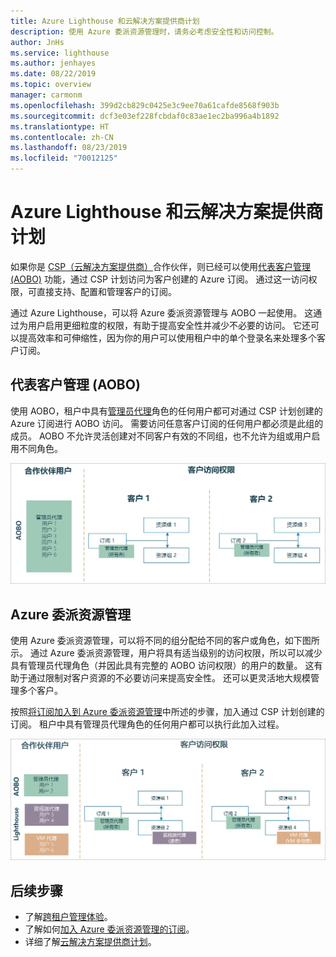 ```yaml
---
title: Azure Lighthouse 和云解决方案提供商计划
description: 使用 Azure 委派资源管理时，请务必考虑安全性和访问控制。
author: JnHs
ms.service: lighthouse
ms.author: jenhayes
ms.date: 08/22/2019
ms.topic: overview
manager: carmonm
ms.openlocfilehash: 399d2cb829c0425e3c9ee70a61cafde8568f903b
ms.sourcegitcommit: dcf3e03ef228fcbdaf0c83ae1ec2ba996a4b1892
ms.translationtype: HT
ms.contentlocale: zh-CN
ms.lasthandoff: 08/23/2019
ms.locfileid: "70012125"
---
```

# <a name="azure-lighthouse-and-the-cloud-solution-provider-program"></a>Azure Lighthouse 和云解决方案提供商计划

如果你是 [CSP（云解决方案提供商）](https://docs.microsoft.com/partner-center/csp-overview)合作伙伴，则已经可以使用[代表客户管理 (AOBO)](https://channel9.msdn.com/Series/cspdev/Module-11-Admin-On-Behalf-Of-AOBO) 功能，通过 CSP 计划访问为客户创建的 Azure 订阅。 通过这一访问权限，可直接支持、配置和管理客户的订阅。

通过 Azure Lighthouse，可以将 Azure 委派资源管理与 AOBO 一起使用。 这通过为用户启用更细粒度的权限，有助于提高安全性并减少不必要的访问。 它还可以提高效率和可伸缩性，因为你的用户可以使用租户中的单个登录名来处理多个客户订阅。

## <a name="administer-on-behalf-of-aobo"></a>代表客户管理 (AOBO)

使用 AOBO，租户中具有[管理员代理](https://docs.microsoft.com/partner-center/permissions-overview#manage-commercial-transactions-in-partner-center-azure-ad-and-csp-roles)角色的任何用户都可对通过 CSP 计划创建的 Azure 订阅进行 AOBO 访问。 需要访问任意客户订阅的任何用户都必须是此组的成员。 AOBO 不允许灵活创建对不同客户有效的不同组，也不允许为组或用户启用不同角色。

![使用 AOBO 进行租户管理](../media/csp-1.jpg)

## <a name="azure-delegated-resource-management"></a>Azure 委派资源管理

使用 Azure 委派资源管理，可以将不同的组分配给不同的客户或角色，如下图所示。 通过 Azure 委派资源管理，用户将具有适当级别的访问权限，所以可以减少具有管理员代理角色（并因此具有完整的 AOBO 访问权限）的用户的数量。 这有助于通过限制对客户资源的不必要访问来提高安全性。 还可以更灵活地大规模管理多个客户。

按照[将订阅加入到 Azure 委派资源管理](../how-to/onboard-customer.md)中所述的步骤，加入通过 CSP 计划创建的订阅。 租户中具有管理员代理角色的任何用户都可以执行此加入过程。

![使用 AOBO 和 Azure 委派资源管理进行租户管理](../media/csp-2.jpg)

## <a name="next-steps"></a>后续步骤

- 了解[跨租户管理体验](cross-tenant-management-experience.md)。
- 了解如何[加入 Azure 委派资源管理的订阅](../how-to/onboard-customer.md)。
- 详细了解[云解决方案提供商计划](https://docs.microsoft.com/partner-center/csp-overview)。
